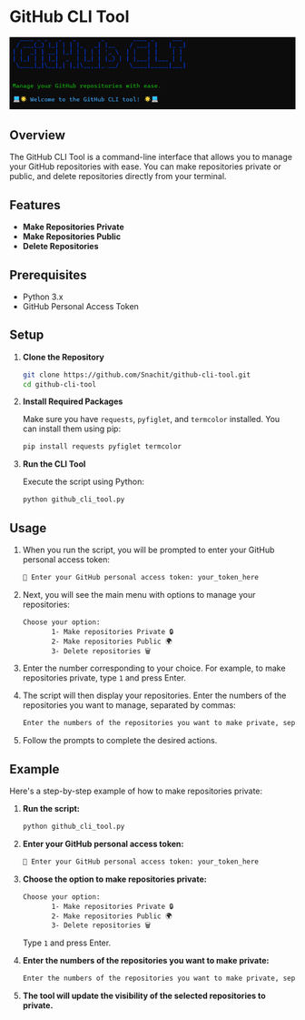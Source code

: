 # GitHub CLI Tool
![Terminal Screenshot](GithubCLi.png)
## Overview
The GitHub CLI Tool is a command-line interface that allows you to manage your GitHub repositories with ease. You can make repositories private or public, and delete repositories directly from your terminal.

## Features
- **Make Repositories Private**
- **Make Repositories Public**
- **Delete Repositories**

## Prerequisites
- Python 3.x
- GitHub Personal Access Token

## Setup

1. **Clone the Repository**

    ```bash
    git clone https://github.com/Snachit/github-cli-tool.git
    cd github-cli-tool
    ```

2. **Install Required Packages**

    Make sure you have `requests`, `pyfiglet`, and `termcolor` installed. You can install them using pip:

    ```bash
    pip install requests pyfiglet termcolor
    ```

3. **Run the CLI Tool**

    Execute the script using Python:

    ```bash
    python github_cli_tool.py
    ```

## Usage

1. When you run the script, you will be prompted to enter your GitHub personal access token:

    ```bash
    🔑 Enter your GitHub personal access token: your_token_here
    ```

2. Next, you will see the main menu with options to manage your repositories:

    ```bash
    Choose your option:
           1- Make repositories Private 🔒
           2- Make repositories Public 🌍
           3- Delete repositories 🗑️
    ```

3. Enter the number corresponding to your choice. For example, to make repositories private, type `1` and press Enter.

4. The script will then display your repositories. Enter the numbers of the repositories you want to manage, separated by commas:

    ```bash
    Enter the numbers of the repositories you want to make private, separated by commas: 1, 3, 5
    ```

5. Follow the prompts to complete the desired actions.

## Example

Here's a step-by-step example of how to make repositories private:

1. **Run the script:**

    ```bash
    python github_cli_tool.py
    ```

2. **Enter your GitHub personal access token:**

    ```bash
    🔑 Enter your GitHub personal access token: your_token_here
    ```

3. **Choose the option to make repositories private:**

    ```bash
    Choose your option:
           1- Make repositories Private 🔒
           2- Make repositories Public 🌍
           3- Delete repositories 🗑️
    ```

    Type `1` and press Enter.

4. **Enter the numbers of the repositories you want to make private:**

    ```bash
    Enter the numbers of the repositories you want to make private, separated by commas: 1, 2
    ```

5. **The tool will update the visibility of the selected repositories to private.**



